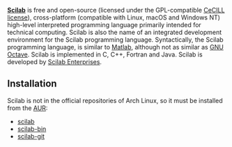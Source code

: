 [**Scilab**](http://www.scilab.org/) is free and open-source (licensed under the GPL-compatible [CeCILL license](https://en.wikipedia.org/wiki/CeCILL "w:CeCILL")), cross-platform (compatible with Linux, macOS and Windows NT) high-level interpreted programming language primarily intended for technical computing. Scilab is also the name of an integrated development environment for the Scilab programming language. Syntactically, the Scilab programming language, is similar to [Matlab](/index.php/Matlab "Matlab"), although not as similar as [GNU Octave](/index.php/GNU_Octave "GNU Octave"). Scilab is implemented in C, C++, Fortran and Java. Scilab is developed by [Scilab Enterprises](http://scilab.io/).

## Installation

Scilab is not in the official repositories of Arch Linux, so it must be installed from the [AUR](/index.php/AUR "AUR"):

*   [scilab](https://aur.archlinux.org/packages/scilab/)
*   [scilab-bin](https://aur.archlinux.org/packages/scilab-bin/)
*   [scilab-git](https://aur.archlinux.org/packages/scilab-git/)